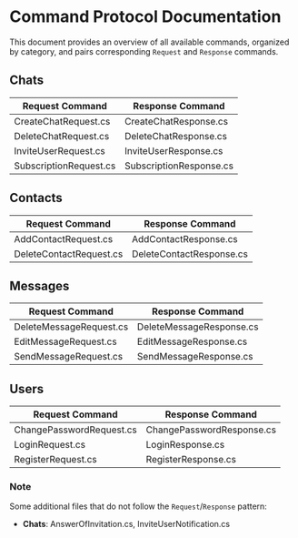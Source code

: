 # Command Protocol Documentation

This document provides an overview of all available commands, organized by category, and pairs corresponding `Request` and `Response` commands.

## Chats

| Request Command               | Response Command              |
|-------------------------------|-------------------------------|
| CreateChatRequest.cs | CreateChatResponse.cs |
| DeleteChatRequest.cs | DeleteChatResponse.cs |
| InviteUserRequest.cs | InviteUserResponse.cs |
| SubscriptionRequest.cs | SubscriptionResponse.cs |

## Contacts

| Request Command               | Response Command              |
|-------------------------------|-------------------------------|
| AddContactRequest.cs | AddContactResponse.cs |
| DeleteContactRequest.cs | DeleteContactResponse.cs |

## Messages

| Request Command               | Response Command              |
|-------------------------------|-------------------------------|
| DeleteMessageRequest.cs | DeleteMessageResponse.cs |
| EditMessageRequest.cs | EditMessageResponse.cs |
| SendMessageRequest.cs | SendMessageResponse.cs |

## Users

| Request Command               | Response Command              |
|-------------------------------|-------------------------------|
| ChangePasswordRequest.cs | ChangePasswordResponse.cs |
| LoginRequest.cs | LoginResponse.cs |
| RegisterRequest.cs | RegisterResponse.cs |

### Note
Some additional files that do not follow the `Request`/`Response` pattern:

- **Chats**: AnswerOfInvitation.cs, InviteUserNotification.cs
